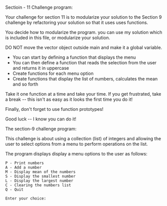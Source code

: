 Sectioin - 11 Challenge program:

Your challenge for section 11 is to modularize your solution to the Section 9
challenge by refactoring your solution so that it uses uses functions.
    
You decide how to modularize the program.
you can use my solution which is included in this file, or modularize your solution.
    
DO NOT move the vector object outside main and make it a global variable.
    

- You can start by defining a function that displays the menu
- You can then define a function that reads the selection from the user and returns it in uppercase
- Create functions for each menu option
- Create functions that display the list of numbers, calculates the mean and so forth
        

Take it one function at a time and take your time.
If you get frustrated, take a break -- this isn't as easy as it looks the first time you do it!
    
Finally,  don't forget to use function prototypes!
    
Good luck -- I know you can do it!


The section-9 challenge program:

This challenge is about using a collection (list) of integers and allowing the user
to select options from a menu to perform operations on the list.
    
The program displays display a menu options to the user as follows:
    
    P - Print numbers
    A - Add a number
    M - Display mean of the numbers
    S - Display the smallest number
    L - Display the largest number
    C - Clearing the numbers list
    Q - Quit

    Enter your choice:
